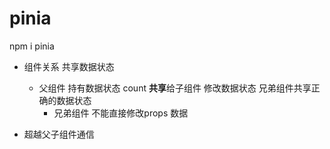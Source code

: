 # pinia
npm i pinia
- 组件关系 共享数据状态
  - 父组件
    持有数据状态 count **共享**给子组件
    修改数据状态
    兄弟组件共享正确的数据状态
    - 兄弟组件
      不能直接修改props 数据

- 超越父子组件通信